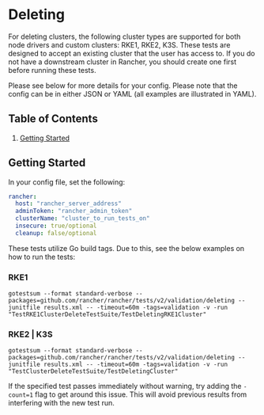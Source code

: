 # Deleting

For deleting clusters, the following cluster types are supported for both node drivers and custom clusters: RKE1, RKE2, K3S. These tests are designed to accept an existing cluster that the user has access to. If you do not have a downstream cluster in Rancher, you should create one first before running these tests.

Please see below for more details for your config. Please note that the config can be in either JSON or YAML (all examples are illustrated in YAML).

## Table of Contents
1. [Getting Started](#Getting-Started)

## Getting Started
In your config file, set the following:
```yaml
rancher:
  host: "rancher_server_address"
  adminToken: "rancher_admin_token"
  clusterName: "cluster_to_run_tests_on"
  insecure: true/optional
  cleanup: false/optional
```

These tests utilize Go build tags. Due to this, see the below examples on how to run the tests:

### RKE1
`gotestsum --format standard-verbose --packages=github.com/rancher/rancher/tests/v2/validation/deleting --junitfile results.xml -- -timeout=60m -tags=validation -v -run "TestRKE1ClusterDeleteTestSuite/TestDeletingRKE1Cluster"`

### RKE2 | K3S
`gotestsum --format standard-verbose --packages=github.com/rancher/rancher/tests/v2/validation/deleting --junitfile results.xml -- -timeout=60m -tags=validation -v -run "TestClusterDeleteTestSuite/TestDeletingCluster"`

If the specified test passes immediately without warning, try adding the `-count=1` flag to get around this issue. This will avoid previous results from interfering with the new test run.